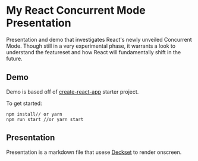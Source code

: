 # My React Concurrent Mode Presentation

Presentation and demo that investigates React's newly unveiled Concurrent Mode. Though still in a very experimental phase, it warrants a look to understand the featureset and how React will fundamentally shift in the future.

## Demo

Demo is based off of [create-react-app](https://github.com/facebook/create-react-app) starter project.

To get started:

```
npm install// or yarn
npm run start //or yarn start
```

## Presentation

Presentation is a markdown file that usese [Deckset](https://www.deckset.com/) to render onscreen.
